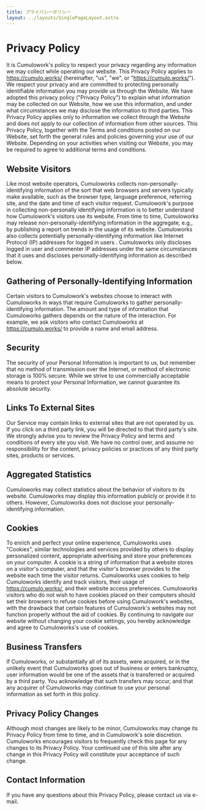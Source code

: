 ```yaml
---
title: プライバシーポリシー
layout: ../layouts/SinglePageLayout.astro
---
```


# Privacy Policy

It is Cumulowork's policy to respect your privacy regarding any information we may collect while operating our website. This Privacy Policy applies to <https://cumulo.works/> (hereinafter, "us", "we", or "<https://cumulo.works/>"). We respect your privacy and are committed to protecting personally identifiable information you may provide us through the Website. We have adopted this privacy policy ("Privacy Policy") to explain what information may be collected on our Website, how we use this information, and under what circumstances we may disclose the information to third parties. This Privacy Policy applies only to information we collect through the Website and does not apply to our collection of information from other sources. This Privacy Policy, together with the Terms and conditions posted on our Website, set forth the general rules and policies governing your use of our Website. Depending on your activities when visiting our Website, you may be required to agree to additional terms and conditions.

## Website Visitors

Like most website operators, Cumuloworks collects non-personally-identifying information of the sort that web browsers and servers typically make available, such as the browser type, language preference, referring site, and the date and time of each visitor request. Cumulowork's purpose in collecting non-personally identifying information is to better understand how Cumulowork's visitors use its website. From time to time, Cumuloworks may release non-personally-identifying information in the aggregate, e.g., by publishing a report on trends in the usage of its website. Cumuloworks also collects potentially personally-identifying information like Internet Protocol (IP) addresses for logged in users . Cumuloworks only discloses logged in user and commenter IP addresses under the same circumstances that it uses and discloses personally-identifying information as described below.

## Gathering of Personally-Identifying Information

Certain visitors to Cumulowork's websites choose to interact with Cumuloworks in ways that require Cumuloworks to gather personally-identifying information. The amount and type of information that Cumuloworks gathers depends on the nature of the interaction. For example, we ask visitors who contact Cumuloworks at <https://cumulo.works/> to provide a name and email address.

## Security

The security of your Personal Information is important to us, but remember that no method of transmission over the Internet, or method of electronic storage is 100% secure. While we strive to use commercially acceptable means to protect your Personal Information, we cannot guarantee its absolute security.

## Links To External Sites

Our Service may contain links to external sites that are not operated by us. If you click on a third party link, you will be directed to that third party's site. We strongly advise you to review the Privacy Policy and terms and conditions of every site you visit. We have no control over, and assume no responsibility for the content, privacy policies or practices of any third party sites, products or services.

## Aggregated Statistics

Cumuloworks may collect statistics about the behavior of visitors to its website. Cumuloworks may display this information publicly or provide it to others. However, Cumuloworks does not disclose your personally-identifying information.

## Cookies

To enrich and perfect your online experience, Cumuloworks uses "Cookies", similar technologies and services provided by others to display personalized content, appropriate advertising and store your preferences on your computer. A cookie is a string of information that a website stores on a visitor's computer, and that the visitor's browser provides to the website each time the visitor returns. Cumuloworks uses cookies to help Cumuloworks identify and track visitors, their usage of <https://cumulo.works/>, and their website access preferences. Cumuloworks visitors who do not wish to have cookies placed on their computers should set their browsers to refuse cookies before using Cumulowork's websites, with the drawback that certain features of Cumulowork's websites may not function properly without the aid of cookies. By continuing to navigate our website without changing your cookie settings, you hereby acknowledge and agree to Cumuloworks's use of cookies.

## Business Transfers

If Cumuloworks, or substantially all of its assets, were acquired, or in the unlikely event that Cumuloworks goes out of business or enters bankruptcy, user information would be one of the assets that is transferred or acquired by a third party. You acknowledge that such transfers may occur, and that any acquirer of Cumuloworks may continue to use your personal information as set forth in this policy.

## Privacy Policy Changes

Although most changes are likely to be minor, Cumuloworks may change its Privacy Policy from time to time, and in Cumulowork's sole discretion. Cumuloworks encourages visitors to frequently check this page for any changes to its Privacy Policy. Your continued use of this site after any change in this Privacy Policy will constitute your acceptance of such change.

## Contact Information

If you have any questions about this Privacy Policy, please contact us via e-mail.
